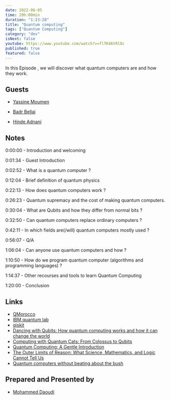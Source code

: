 ```yaml
---
date: 2022-06-05
time: 20h:00min
duration: "1:23:28"
title: "Quantum computing"
tags: ["Quantum Computing"]
category: "dev"
isNext: false
youtube: https://www.youtube.com/watch?v=flTK46tRlOc
published: true
featured: false
---
```


In this Episode , we will discover what quantum computers are and how they work.

## Guests

- [Yassine Moumen](https://www.linkedin.com/in/yassine-moumen/)

- [Badr Bellaj](https://www.linkedin.com/in/bellajbadr/)

- [Hinde Adnani](https://www.linkedin.com/in/hinde-adnani-426a0254/)

## Notes

0:00:00 - Introduction and welcoming

0:01:34 - Guest Introduction

0:02:52 - What is a quantum computer ?

0:12:04 - Brief definition of quantum physics

0:22:13 - How does quantum computers work ?

0:26:23 - Quantum supremacy and the cost of making quantum computers.

0:30:04 - What are Qubits and how they differ from normal bits ?

0:32:50 - Can quantum computers replace ordinary computers ?

0:42:11 - In which fields are(/will) quantum computers mostly used ?

0:56:07 - Q/A

1:06:04 - Can anyone use quantum computers and how ?

1:10:50 - How do we program quantum computer (algorithms and programming languages) ?

1:14:37 - Other recourses and tools to learn Quantum Computing

1:20:00 - Conclusion

## Links

- [QMorocco](https://qworld.net/qmorocco/)
- [IBM quantum lab](https://quantum-computing.ibm.com/lab)
- [qiskit](https://qiskit.org/textbook/ch-labs/)
- [Dancing with Qubits: How quantum computing works and how it can change the world](https://www.amazon.com/Dancing-Qubits-quantum-computing-change/dp/1838827366)
- [Computing with Quantum Cats: From Colossus to Qubits](https://www.amazon.com/Computing-Quantum-Cats-Colossus-Qubits/dp/1616149213)
- [Quantum Computing: A Gentle Introduction](https://www.amazon.com/Quantum-Computing-Introduction-Engineering-Computation/dp/0262526670)
- [The Outer Limits of Reason: What Science, Mathematics, and Logic Cannot Tell Us](https://www.amazon.com/Outer-Limits-Reason-Science-Mathematics/dp/026252984X)
- [Quantum computers without beating about the bush](https://yassinemoumen.com/?p=76)

## Prepared and Presented by

- [Mohammed Daoudi](https://twitter.com/MIduoad/)

